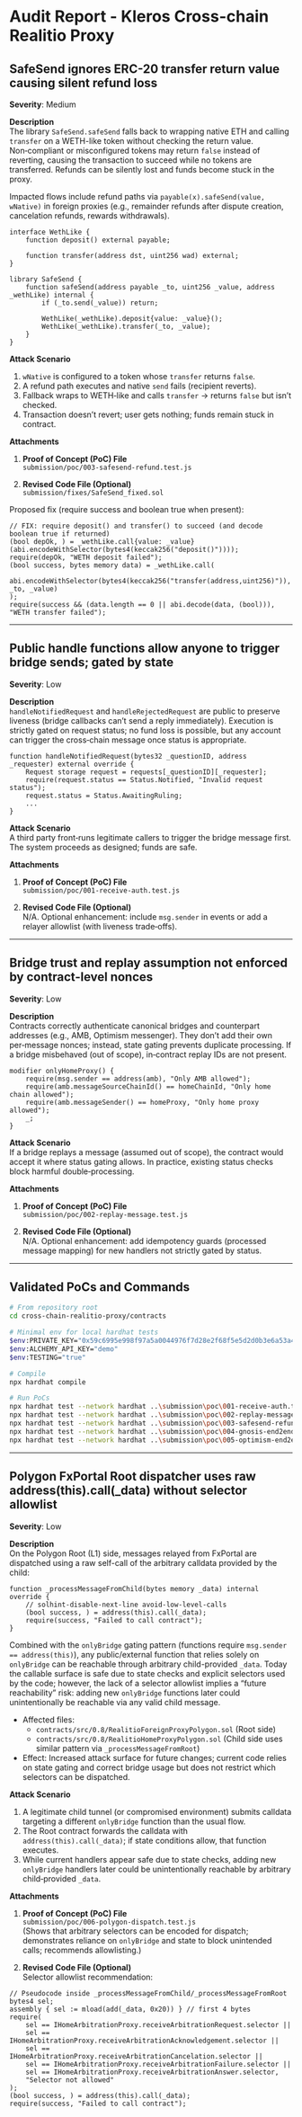 # Audit Report - Kleros Cross-chain Realitio Proxy

## SafeSend ignores ERC-20 transfer return value causing silent refund loss
**Severity**: Medium

**Description**  
The library `SafeSend.safeSend` falls back to wrapping native ETH and calling `transfer` on a WETH-like token without checking the return value. Non‑compliant or misconfigured tokens may return `false` instead of reverting, causing the transaction to succeed while no tokens are transferred. Refunds can be silently lost and funds become stuck in the proxy.

Impacted flows include refund paths via `payable(x).safeSend(value, wNative)` in foreign proxies (e.g., remainder refunds after dispute creation, cancelation refunds, rewards withdrawals).

```12:23:contracts/src/0.8/libraries/SafeSend.sol
interface WethLike {
    function deposit() external payable;

    function transfer(address dst, uint256 wad) external;
}

library SafeSend {
    function safeSend(address payable _to, uint256 _value, address _wethLike) internal {
        if (_to.send(_value)) return;

        WethLike(_wethLike).deposit{value: _value}();
        WethLike(_wethLike).transfer(_to, _value);
    }
}
```

**Attack Scenario**  
1) `wNative` is configured to a token whose `transfer` returns `false`.  
2) A refund path executes and native `send` fails (recipient reverts).  
3) Fallback wraps to WETH‑like and calls `transfer` → returns `false` but isn’t checked.  
4) Transaction doesn’t revert; user gets nothing; funds remain stuck in contract.

**Attachments**
1. **Proof of Concept (PoC) File**  
`submission/poc/003-safesend-refund.test.js`

2. **Revised Code File (Optional)**  
`submission/fixes/SafeSend_fixed.sol`

Proposed fix (require success and boolean true when present):
```solidity
// FIX: require deposit() and transfer() to succeed (and decode boolean true if returned)
(bool depOk, ) = _wethLike.call{value: _value}(abi.encodeWithSelector(bytes4(keccak256("deposit()"))));
require(depOk, "WETH deposit failed");
(bool success, bytes memory data) = _wethLike.call(
    abi.encodeWithSelector(bytes4(keccak256("transfer(address,uint256)")), _to, _value)
);
require(success && (data.length == 0 || abi.decode(data, (bool))), "WETH transfer failed");
```

---

## Public handle functions allow anyone to trigger bridge sends; gated by state
**Severity**: Low

**Description**  
`handleNotifiedRequest` and `handleRejectedRequest` are public to preserve liveness (bridge callbacks can’t send a reply immediately). Execution is strictly gated on request status; no fund loss is possible, but any account can trigger the cross‑chain message once status is appropriate.

```124:142:contracts/src/0.8/RealitioHomeProxyGnosis.sol
function handleNotifiedRequest(bytes32 _questionID, address _requester) external override {
    Request storage request = requests[_questionID][_requester];
    require(request.status == Status.Notified, "Invalid request status");
    request.status = Status.AwaitingRuling;
    ...
}
```

**Attack Scenario**  
A third party front‑runs legitimate callers to trigger the bridge message first. The system proceeds as designed; funds are safe.

**Attachments**
1. **Proof of Concept (PoC) File**  
`submission/poc/001-receive-auth.test.js`

2. **Revised Code File (Optional)**  
N/A. Optional enhancement: include `msg.sender` in events or add a relayer allowlist (with liveness trade‑offs).

---

## Bridge trust and replay assumption not enforced by contract-level nonces
**Severity**: Low

**Description**  
Contracts correctly authenticate canonical bridges and counterpart addresses (e.g., AMB, Optimism messenger). They don’t add their own per‑message nonces; instead, state gating prevents duplicate processing. If a bridge misbehaved (out of scope), in‑contract replay IDs are not present.

```86:91:contracts/src/0.8/RealitioForeignProxyGnosis.sol
modifier onlyHomeProxy() {
    require(msg.sender == address(amb), "Only AMB allowed");
    require(amb.messageSourceChainId() == homeChainId, "Only home chain allowed");
    require(amb.messageSender() == homeProxy, "Only home proxy allowed");
    _;
}
```

**Attack Scenario**  
If a bridge replays a message (assumed out of scope), the contract would accept it where status gating allows. In practice, existing status checks block harmful double‑processing.

**Attachments**
1. **Proof of Concept (PoC) File**  
`submission/poc/002-replay-message.test.js`

2. **Revised Code File (Optional)**  
N/A. Optional enhancement: add idempotency guards (processed message mapping) for new handlers not strictly gated by status.

---

## Validated PoCs and Commands

```bash
# From repository root
cd cross-chain-realitio-proxy/contracts

# Minimal env for local hardhat tests
$env:PRIVATE_KEY="0x59c6995e998f97a5a0044976f7d28e2f68f5e5d2d0b3e6a53a4f3aa1f0b7c5d1"
$env:ALCHEMY_API_KEY="demo"
$env:TESTING="true"

# Compile
npx hardhat compile

# Run PoCs
npx hardhat test --network hardhat ..\submission\poc\001-receive-auth.test.js
npx hardhat test --network hardhat ..\submission\poc\002-replay-message.test.js
npx hardhat test --network hardhat ..\submission\poc\003-safesend-refund.test.js
npx hardhat test --network hardhat ..\submission\poc\004-gnosis-end2end.test.js
npx hardhat test --network hardhat ..\submission\poc\005-optimism-end2end.test.js
```

---

## Polygon FxPortal Root dispatcher uses raw address(this).call(_data) without selector allowlist
**Severity**: Low

**Description**  
On the Polygon Root (L1) side, messages relayed from FxPortal are dispatched using a raw self-call of the arbitrary calldata provided by the child:

```25:29:contracts/src/0.8/RealitioForeignProxyPolygon.sol
function _processMessageFromChild(bytes memory _data) internal override {
    // solhint-disable-next-line avoid-low-level-calls
    (bool success, ) = address(this).call(_data);
    require(success, "Failed to call contract");
}
```

Combined with the `onlyBridge` gating pattern (functions require `msg.sender == address(this)`), any public/external function that relies solely on `onlyBridge` can be reachable through arbitrary child-provided `_data`. Today the callable surface is safe due to state checks and explicit selectors used by the code; however, the lack of a selector allowlist implies a “future reachability” risk: adding new `onlyBridge` functions later could unintentionally be reachable via any valid child message.

- Affected files:
  - `contracts/src/0.8/RealitioForeignProxyPolygon.sol` (Root side)
  - `contracts/src/0.8/RealitioHomeProxyPolygon.sol` (Child side uses similar pattern via `_processMessageFromRoot`)
- Effect: Increased attack surface for future changes; current code relies on state gating and correct bridge usage but does not restrict which selectors can be dispatched.

**Attack Scenario**  
1) A legitimate child tunnel (or compromised environment) submits calldata targeting a different `onlyBridge` function than the usual flow.  
2) The Root contract forwards the calldata with `address(this).call(_data)`; if state conditions allow, that function executes.  
3) While current handlers appear safe due to state checks, adding new `onlyBridge` handlers later could be unintentionally reachable by arbitrary child‑provided `_data`.

**Attachments**
1. **Proof of Concept (PoC) File**  
`submission/poc/006-polygon-dispatch.test.js`  
(Shows that arbitrary selectors can be encoded for dispatch; demonstrates reliance on `onlyBridge` and state to block unintended calls; recommends allowlisting.)

2. **Revised Code File (Optional)**  
Selector allowlist recommendation:
```solidity
// Pseudocode inside _processMessageFromChild/_processMessageFromRoot
bytes4 sel;
assembly { sel := mload(add(_data, 0x20)) } // first 4 bytes
require(
    sel == IHomeArbitrationProxy.receiveArbitrationRequest.selector ||
    sel == IHomeArbitrationProxy.receiveArbitrationAcknowledgement.selector ||
    sel == IHomeArbitrationProxy.receiveArbitrationCancelation.selector ||
    sel == IHomeArbitrationProxy.receiveArbitrationFailure.selector ||
    sel == IHomeArbitrationProxy.receiveArbitrationAnswer.selector,
    "Selector not allowed"
);
(bool success, ) = address(this).call(_data);
require(success, "Failed to call contract");
```
